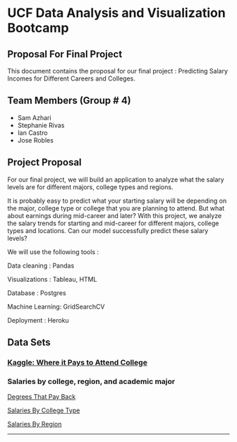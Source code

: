 # UCF Data Analysis and Visualization Bootcamp 

## Proposal For Final Project 

This document contains the proposal for our final project : Predicting Salary Incomes for Different Careers and Colleges.


## Team Members (Group # 4) 
* Sam Azhari
* Stephanie Rivas
* Ian Castro
* Jose Robles


## Project Proposal

For our final project, we will build an application to analyze what the salary levels are for different majors, college types and regions. 

It is probably easy to predict what your starting salary will be depending on the major, college type or college that you are planning to attend.  But what about earnings during mid-career and later? With this project, we analyze the salary trends for starting and mid-career for different majors, college types and locations.  Can our model successfully predict these salary levels?

We will use the following tools : 

Data cleaning : Pandas

Visualizations : Tableau, HTML

Database : Postgres

Machine Learning: GridSearchCV

Deployment : Heroku


## Data Sets

### [Kaggle: Where it Pays to Attend College](https://www.kaggle.com/wsj/college-salaries)
### Salaries by college, region, and academic major

[Degrees That Pay Back](https://www.kaggle.com/wsj/college-salaries?select=degrees-that-pay-back.csv)

[Salaries By College Type](https://www.kaggle.com/wsj/college-salaries?select=salaries-by-college-type.csv)

[Salaries By Region](https://www.kaggle.com/wsj/college-salaries?select=salaries-by-region.csv)


---



